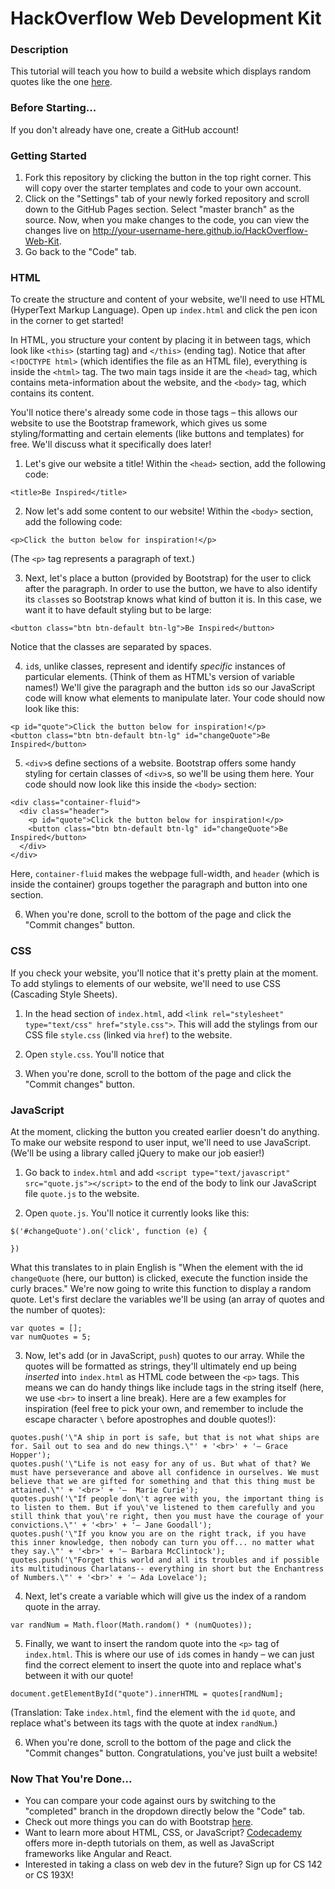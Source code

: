 # HackOverflow Web Development Kit

### Description
This tutorial will teach you how to build a website which displays random quotes like the one [here](http://carolineho.me/HackOverflow-Web-Kit/).

### Before Starting...
If you don't already have one, create a GitHub account!

### Getting Started
1. Fork this repository by clicking the button in the top right corner. This will copy over the starter templates and code to your own account.
2. Click on the "Settings" tab of your newly forked repository and scroll down to the GitHub Pages section. Select "master branch" as the source. Now, when you make changes to the code, you can view the changes live on http://your-username-here.github.io/HackOverflow-Web-Kit.
3. Go back to the "Code" tab.

### HTML
To create the structure and content of your website, we'll need to use HTML (HyperText Markup Language). Open up ```index.html``` and click the pen icon in the corner to get started!

In HTML, you structure your content by placing it in between tags, which look like ```<this>``` (starting tag) and ```</this>``` (ending tag). Notice that after ```<!DOCTYPE html>``` (which identifies the file as an HTML file), everything is inside the ```<html>``` tag. The two main tags inside it are the ```<head>``` tag, which contains meta-information about the website, and the ```<body>``` tag, which contains its content.

You'll notice there's already some code in those tags – this allows our website to use the Bootstrap framework, which gives us some styling/formatting and certain elements (like buttons and templates) for free. We'll discuss what it specifically does later!

1. Let's give our website a title! Within the ```<head>``` section, add the following code:
```
<title>Be Inspired</title>
```

2. Now let's add some content to our website! Within the ```<body>``` section, add the following code:
```
<p>Click the button below for inspiration!</p>
```
(The ```<p>``` tag represents a paragraph of text.)

3. Next, let's place a button (provided by Bootstrap) for the user to click after the paragraph. In order to use the  button, we have to also identify its ```class```es so Bootstrap knows what kind of button it is. In this case, we want it to have default styling but to be large:
```
<button class="btn btn-default btn-lg">Be Inspired</button>
```
Notice that the classes are separated by spaces.

4. ```id```s, unlike classes, represent and identify *specific* instances of particular elements. (Think of them as HTML's version of variable names!) We'll give the paragraph and the button ```id```s so our JavaScript code will know what elements to manipulate later. Your code should now look like this:
```
<p id="quote">Click the button below for inspiration!</p>
<button class="btn btn-default btn-lg" id="changeQuote">Be Inspired</button>
```

5. ```<div>```s define sections of a website. Bootstrap offers some handy styling for certain classes of ```<div>```s, so we'll be using them here. Your code should now look like this inside the ```<body>``` section:
```
<div class="container-fluid">
  <div class="header">
    <p id="quote">Click the button below for inspiration!</p>
    <button class="btn btn-default btn-lg" id="changeQuote">Be Inspired</button>
  </div>
</div>
```

Here, ```container-fluid``` makes the webpage full-width, and ```header``` (which is inside the container) groups together the paragraph and button into one section.

6. When you're done, scroll to the bottom of the page and click the "Commit changes" button.

### CSS
If you check your website, you'll notice that it's pretty plain at the moment. To add stylings to elements of our website, we'll need to use CSS (Cascading Style Sheets).

1.  In the head section of ```index.html```, add ```<link rel="stylesheet" type="text/css" href="style.css">```. This will add the stylings from our CSS file ```style.css``` (linked via ```href```) to the website.

2. Open ```style.css```. You'll notice that

6. When you're done, scroll to the bottom of the page and click the "Commit changes" button.

### JavaScript
At the moment, clicking the button you created earlier doesn't do anything. To make our website respond to user input, we'll need to use JavaScript. (We'll be using a library called jQuery to make our job easier!)

1. Go back to ```index.html``` and add ```<script type="text/javascript" src="quote.js"></script>``` to the end of the body to link our JavaScript file ```quote.js``` to the website.

2. Open ```quote.js```. You'll notice it currently looks like this:
```
$('#changeQuote').on('click', function (e) {

})
```

What this translates to in plain English is "When the element with the id ```changeQuote``` (here, our button) is clicked, execute the function inside the curly braces." We're now going to write this function to display a random quote. Let's first declare the variables we'll be using (an array of quotes and the number of quotes):
```
var quotes = [];
var numQuotes = 5;
```

3. Now, let's add (or in JavaScript, ```push```) quotes to our array. While the quotes will be formatted as strings, they'll ultimately end up being *inserted* into ```index.html``` as HTML code between the ```<p>``` tags. This means we can do handy things like include tags in the string itself (here, we use ```<br>``` to insert a line break). Here are a few examples for inspiration (feel free to pick your own, and remember to include the escape character ```\``` before apostrophes and double quotes!):
```
quotes.push('\"A ship in port is safe, but that is not what ships are for. Sail out to sea and do new things.\"' + '<br>' + '– Grace Hopper');
quotes.push('\"Life is not easy for any of us. But what of that? We must have perseverance and above all confidence in ourselves. We must believe that we are gifted for something and that this thing must be attained.\"' + '<br>' + '—  Marie Curie');
quotes.push('\"If people don\'t agree with you, the important thing is to listen to them. But if you\'ve listened to them carefully and you still think that you\'re right, then you must have the courage of your convictions.\"' + '<br>' + '– Jane Goodall');
quotes.push('\"If you know you are on the right track, if you have this inner knowledge, then nobody can turn you off... no matter what they say.\"' + '<br>' + '– Barbara McClintock');
quotes.push('\"Forget this world and all its troubles and if possible its multitudinous Charlatans-- everything in short but the Enchantress of Numbers.\"' + '<br>' + '– Ada Lovelace');
```

4. Next, let's create a variable which will give us the index of a random quote in the array.
```
var randNum = Math.floor(Math.random() * (numQuotes));
```

5. Finally, we want to insert the random quote into the ```<p>``` tag of ```index.html```. This is where our use of ```id```s comes in handy – we can just find the correct element to insert the quote into and replace what's between it with our quote!
```
document.getElementById("quote").innerHTML = quotes[randNum];
```

(Translation: Take ```index.html```, find the element with the ```id``` ```quote```, and replace what's between its tags with the quote at index ```randNum```.)

6. When you're done, scroll to the bottom of the page and click the "Commit changes" button. Congratulations, you've just built a website!

### Now That You're Done...
- You can compare your code against ours by switching to the "completed" branch in the dropdown directly below the "Code" tab.
- Check out more things you can do with Bootstrap [here](http://getbootstrap.com).
- Want to learn more about HTML, CSS, or JavaScript? [Codecademy](https://www.codecademy.com) offers more in-depth tutorials on them, as well as JavaScript frameworks like Angular and React.
- Interested in taking a class on web dev in the future? Sign up for CS 142 or CS 193X!
